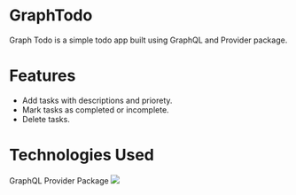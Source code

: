 # GraphTodo
Graph Todo is a simple todo app built using GraphQL and Provider package.
# Features
- Add tasks with descriptions and priorety.
- Mark tasks as completed or incomplete.
- Delete tasks.
# Technologies Used
GraphQL
Provider Package
![ ](https://github.com/abuanwar072/E-commerce-Complete-Flutter-UI/assets/90346216/75aad4d1-13b5-481f-a99e-c33229ca000b)
